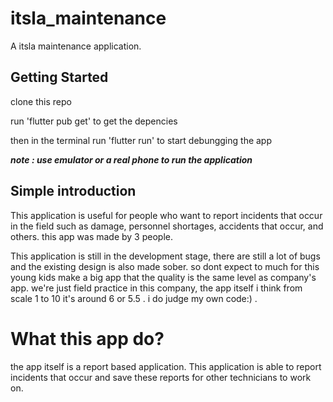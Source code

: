 # itsla_maintenance

A itsla maintenance application.

## Getting Started

clone this repo

run 'flutter pub get' to get the depencies

then in the terminal run 'flutter run' to start debungging the app

***note : use emulator or a real phone to run the application***

## Simple introduction

This application is useful for people who want to report incidents that occur in the field such as damage, personnel shortages, accidents that occur, and others. this app was made by 3 people.

This application is still in the development stage, there are still a lot of bugs and the existing design is also made sober. so dont expect to much for this young kids make a big app that the quality is the same level as company's app. we're just field practice in this company, the app itself i think from scale 1 to 10 it's around 6 or 5.5 . i do judge my own code:) . 


# What this app do?

the app itself is a report based application. This application is able to report incidents that occur and save these reports for other technicians to work on. 


